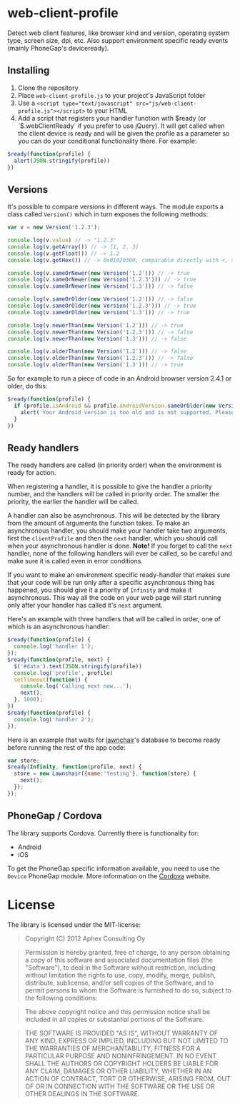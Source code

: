 # web-client-profile

Detect web client features, like browser kind and version, operating system type, screen size, dpi, etc. Also support environment specific ready events (mainly PhoneGap's deviceready).

## Installing

1. Clone the repository
1. Place `web-client-profile.js` to your project's JavaScript folder
1. Use a `<script type="text/javascript" src="js/web-client-profile.js"></script>` to your HTML
1. Add a script that registers your handler function with $ready (or `$.webClientReady` if you prefer to use jQuery). It will get called when the client device is ready and will be given the profile as a parameter so you can do your conditional functionality there. For example:

```JavaScript
$ready(function(profile) {
  alert(JSON.stringify(profile))
})
```

## Versions

It's possible to compare versions in different ways. The module exports a class called `Version()` which in turn exposes the following methods:
```JavaScript
var v = new Version('1.2.3');

console.log(v.value) // -> "1.2.3"
console.log(v.getArray()) // -> [1, 2, 3]
console.log(v.getFloat()) // -> 1.2
console.log(v.getHex()) // -> 0x01020300, comparable directly with <, >, ==, <= and >=

console.log(v.sameOrNewer(new Version('1.2'))) // -> true
console.log(v.sameOrNewer(new Version('1.2.3'))) // -> true
console.log(v.sameOrNewer(new Version('1.3'))) // -> false

console.log(v.sameOrOlder(new Version('1.2'))) // -> false
console.log(v.sameOrOlder(new Version('1.2.3'))) // -> true
console.log(v.sameOrOlder(new Version('1.3'))) // -> true

console.log(v.newerThan(new Version('1.2'))) // -> true
console.log(v.newerThan(new Version('1.2.3'))) // -> false
console.log(v.newerThan(new Version('1.3'))) // -> false

console.log(v.olderThan(new Version('1.2'))) // -> false
console.log(v.olderThan(new Version('1.2.3'))) // -> false
console.log(v.olderThan(new Version('1.3'))) // -> true
```

So for example to run a piece of code in an Android browser version 2.4.1 or older, do this:
```JavaScript
$ready(function(profile) {
  if (profile.isAndroid && profile.androidVersion.sameOrOlder(new Version('2.4.1'))) {
    alert('Your Android version is too old and is not supported. Please update it if possible.');
  }
})
```

## Ready handlers

The ready handlers are called (in priority order) when the environment is ready for action.

When registering a handler, it is possible to give the handler a priority number, and the handlers will be
called in priority order. The smaller the priority, the earlier the handler will be called.

A handler can also be asynchronous. This will be detected by the library from the amount of arguments the function
takes. To make an asynchronous handler, you should make your handler take two arguments, first the `clientProfile` and
then the `next` handler, which you should call when your asynchronous handler is done. **Note!** If you forget to call
the `next` handler, none of the following handlers will ever be called, so be careful and make sure it is called even in
error conditions.

If you want to make an environment specific ready-handler that makes sure that your code will be run only after a specific
asynchronous thing has happened, you should give it a priority of `Infinity` and make it asynchronous. This way all the
code on your web page will start running only after your handler has called it's `next` argument.

Here's an example with three handlers that will be called in order, one of which is an asynchronous handler:
```JavaScript
$ready(function(profile) {
  console.log('handler 1');
});
$ready(function(profile, next) {
  $('#data').text(JSON.stringify(profile))
  console.log('profile', profile)
  setTimeout(function() {
    console.log('Calling next now...');
    next();
  }, 1000);
})
$ready(function(profile) {
  console.log('handler 2');
});
```

Here is an example that waits for [lawnchair](http://brian.io/lawnchair/)'s database to become ready before running the rest of the app code:
```JavaScript
var store;
$ready(Infinity, function(profile, next) {
  store = new Lawnchair({name:'testing'}, function(store) {
    next();
  });
});
```

## PhoneGap / Cordova

The library supports Cordova. Currently there is functionality for:
* Android
* iOS

To get the PhoneGap specific information available, you need to use the `Device` PhoneGap module. More information on the
[Cordova](http://docs.phonegap.com/en/2.2.0/cordova_device_device.md.html#Device) website.

# License

The library is licensed under the MIT-license:

> Copyright (C) 2012 Aphex Consulting Oy

> Permission is hereby granted, free of charge, to any person obtaining a copy of this software and associated documentation files (the "Software"), to deal in the Software without restriction, including without limitation the rights to use, copy, modify, merge, publish, distribute, sublicense, and/or sell copies of the Software, and to permit persons to whom the Software is furnished to do so, subject to the following conditions:

> The above copyright notice and this permission notice shall be included in all copies or substantial portions of the Software.

> THE SOFTWARE IS PROVIDED "AS IS", WITHOUT WARRANTY OF ANY KIND, EXPRESS OR IMPLIED, INCLUDING BUT NOT LIMITED TO THE WARRANTIES OF MERCHANTABILITY, FITNESS FOR A PARTICULAR PURPOSE AND NONINFRINGEMENT. IN NO EVENT SHALL THE AUTHORS OR COPYRIGHT HOLDERS BE LIABLE FOR ANY CLAIM, DAMAGES OR OTHER LIABILITY, WHETHER IN AN ACTION OF CONTRACT, TORT OR OTHERWISE, ARISING FROM, OUT OF OR IN CONNECTION WITH THE SOFTWARE OR THE USE OR OTHER DEALINGS IN THE SOFTWARE.

